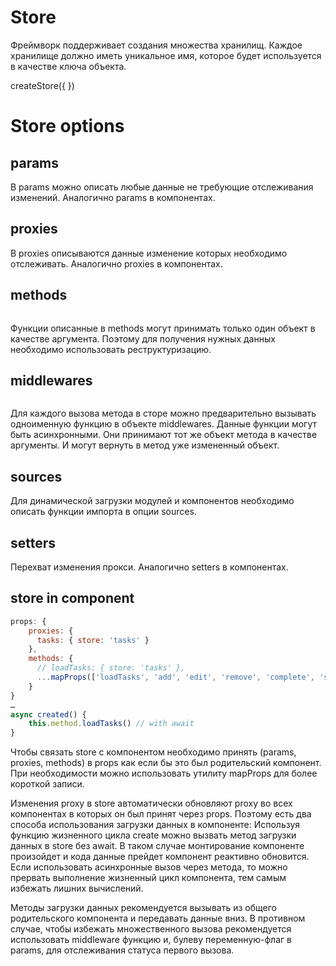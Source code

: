 # Store
Фреймворк поддерживает создания множества хранилищ. Каждое хранилище должно иметь уникальное имя, которое будет используется в качестве ключа объекта.

createStore({  })

# Store options

## params
В params можно описать любые данные не требующие отслеживания изменений. Аналогично params в компонентах.

## proxies
В proxies описываются данные изменение которых необходимо отслеживать. Аналогично proxies в компонентах.

## methods
```js
```
Функции описанные в methods могут принимать только один объект в качестве аргумента. Поэтому для получения нужных данных необходимо использовать реструктуризацию.

## middlewares
```js
```
Для каждого вызова метода в сторе можно предварительно вызывать одноименную функцию в объекте middlewares. Данные функции могут быть асинхронными. Они принимают тот же объект метода в качестве аргументы. И могут вернуть в метод уже измененный объект.

## sources
Для динамической загрузки модулей и компонентов необходимо описать функции импорта в опции sources.

## setters
Перехват изменения прокси. Аналогично setters в компонентах.

## store in component

```js
props: {
    proxies: {
      tasks: { store: 'tasks' }
    },
    methods: {
      // loadTasks: { store: 'tasks' },
      ...mapProps(['loadTasks', 'add', 'edit', 'remove', 'complete', 'search', 'filter', 'delayFilterStop'], { store: 'tasks' })
    }
}
…
async created() {
    this.method.loadTasks() // with await
}
```
Чтобы связать store с компонентом необходимо принять (params, proxies, methods) в props как если бы это был родительский компонент. При необходимости можно использовать утилиту mapProps для более короткой записи.

Изменения proxy в store автоматически обновляют proxy во всех компонентах в которых он был принят через props. Поэтому есть два способа использования загрузки данных в компоненте: Используя функцию жизненного цикла create можно вызвать метод загрузки данных в store без await. В таком случае монтирование компоненте произойдет и кода данные прейдет компонент реактивно обновится. Если использовать асинхронные вызов через метода, то можно прервать выполнение жизненный цикл компонента, тем самым избежать лишних вычислений.

Методы загрузки данных рекомендуется вызывать из общего родительского компонента и передавать данные вниз. В противном случае, чтобы избежать множественного вызова рекомендуется использовать middleware функцию и, булеву переменную-флаг в params, для отслеживания статуса первого вызова.
